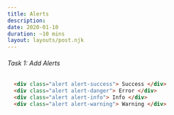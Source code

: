 ```yaml
---
title: Alerts
description: 
date: 2020-01-10
duration: ~10 mins
layout: layouts/post.njk
---
```


###### Task 1: Add Alerts

``` html
  <div class="alert alert-success"> Success </div>
  <div class="alert alert-danger"> Error </div>
  <div class="alert alert-info"> Info </div>
  <div class="alert alert-warning"> Warning </div>
```
